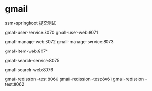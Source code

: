 # gmail
ssm+springboot
提交测试


gmall-user-service:8070
gmall-user-web:8071


gmall-manage-web:8072
gmall-manage-service:8073


gmall-item-web:8074

gmall-search-service:8075

gmall-search-web:8076


gmall-redission -test:8060
gmall-redission -test:8061
gmall-redission -test:8062
